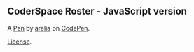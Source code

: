 CoderSpace Roster - JavaScript version
--------------------------------------


A [Pen](https://codepen.io/arelia/pen/NqQwdE) by [arelia](https://codepen.io/arelia) on [CodePen](https://codepen.io).

[License](https://codepen.io/arelia/pen/NqQwdE/license).